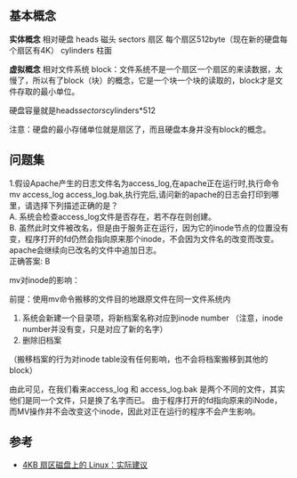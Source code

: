 
## 基本概念
**实体概念** 相对硬盘
heads  磁头
sectors  扇区  每个扇区512byte（现在新的硬盘每个扇区有4K）
cylinders  柱面

**虚拟概念** 相对文件系统
block：文件系统不是一个扇区一个扇区的来读数据，太慢了，所以有了block（块）的概念，它是一个块一个块的读取的，block才是文件存取的最小单位。

硬盘容量就是heads*sectors*cylinders*512


注意：硬盘的最小存储单位就是扇区了，而且硬盘本身并没有block的概念。


## 问题集

1.假设Apache产生的日志文件名为access_log,在apache正在运行时,执行命令mv  access_log access_log.bak,执行完后,请问新的apache的日志会打印到哪里，请选择下列描述正确的是？ <br>
A. 系统会检查access_log文件是否存在，若不存在则创建。<br>
B. 虽然此时文件被改名，但是由于服务正在运行，因为它的inode节点的位置没有变，程序打开的fd仍然会指向原来那个inode，不会因为文件名的改变而改变。apache会继续向已改名的文件中追加日志。<br>
正确答案: B

mv对inode的影响：

前提：使用mv命令搬移的文件目的地跟原文件在同一文件系统内
1. 系统会新建一个目录项，将新档案名称对应到inode number （注意，inode number并没有变，只是对应了新的名字）
2. 删除旧档案

（搬移档案的行为对inode table没有任何影响，也不会将档案搬移到其他的block）

由此可见，在我们看来access_log  和  access_log.bak  是两个不同的文件，其实他们是同一个文件，只是换了名字而已。
由于程序打开的fd指向原来的iNode，而MV操作并不会改变这个inode，因此对正在运行的程序不会产生影响。


## 参考
- [4KB 扇区磁盘上的 Linux：实际建议](https://www.ibm.com/developerworks/cn/linux/l-4kb-sector-disks/index.html)
